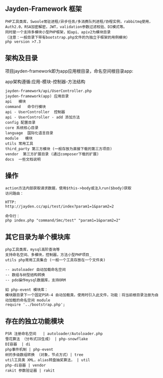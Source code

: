 
## Jayden-Framework 框架  
```text
PHP工具类库，Swoole常驻进程/异步任务/多消费队列进程/协程实例，rabbitmq使用，Auth2.0，RSA加密解密，JWT，validation参数过滤校验、DI模式等。  
同时是一个支持多模块小型PHP框架，如api、apiv2为模块目录  
（注意：一般目录下带有bootstrap.php文件的为独立于框架的用例模块） 
php version >7.3
```


## 架构及目录
项目jayden-framework即为app应用根目录，命名空间根目录app:    

app架构遵循:应用-模块-控制器-方法结构  
```
jayden-framework/api/UserController.php  
jayden-framework(app) 应用目录  
api   模块      
command   命令行模块      
api - UserController  控制器    
api - UserController - add 添加方法
config 配置目录
core 系统核心目录
language  国际化语言目录
module   模块
utils 常用工具
third_party 第三方模块 (一般存放为直接下载的第三方项目)
vendor  第三方扩展目录 (通过composer下载的扩展)
docs  一些文档说明
```
  
## 操作 
```
action方法内部获取请求数据，使用$this->body或注入run($body)获取  
访问路由： 

HTTP:
http://jayden.cc/api/test/index?param1=1&param2=2
  
命令行：
php index.php "command/Smc/test" "param1=1&param2=2"
```

  
## 其它目录为单个模块库    
```
php工具类库，mysql高阶查询等  
支持命名空间、多模块，控制器，方法小型PHP项目_  
utils php常用工具集合 (一般一个工具存放在一个文件夹)

-- autoloader 自动加载命名空间  
-- 数组与树型结构转换  
-- pdo操作mysql数据库，支持ORM  
```  

```$xslt
如 php-event 模块库：
模块跟目录下一个固定PSR-4 自动加载类，使用时引入此文件，功能：将当前根目录注册为自动加载的命名空间 module
require '../bootstrap.php';
```

## 存在的独立功能模块
```text
PSR 注册命名空间   | autoloader/Autoloader.php
雪花算法 （分布式ID生成） | php-snowflake
DI容器  | di
php事件机制 | php-event
树的多级数组转换 （对象，节点方式）| tree
util工具类 XML，alias转盘抽奖算法， | util 
php-di容器 | vendor 
rakit 参数验证器 | rakit 
```

